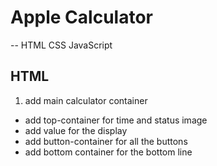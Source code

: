 # Apple Calculator

-- HTML CSS JavaScript

## HTML

1. add main calculator container

- add top-container for time and status image
- add value for the display
- add button-container for all the buttons
- add bottom container for the bottom line
